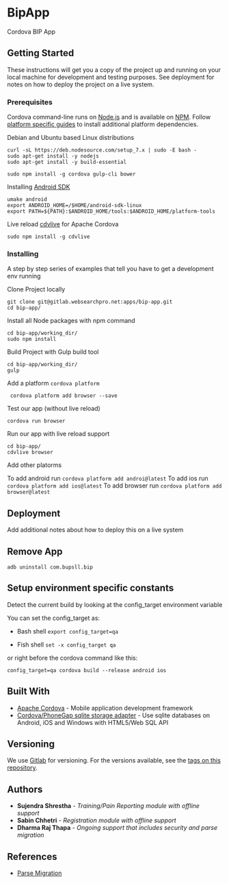 # BipApp

Cordova BIP App

## Getting Started

These instructions will get you a copy of the project up and running on your local machine for development and testing purposes. See deployment for notes on how to deploy the project on a live system.

### Prerequisites

Cordova command-line runs on [Node.js](https://nodejs.org/en/) and is available on [NPM](https://www.npmjs.com/package/cordova). Follow [platform specific guides](https://cordova.apache.org/docs/en/latest/index.html#develop-for-platforms) to install additional platform dependencies. 

Debian and Ubuntu based Linux distributions
```
curl -sL https://deb.nodesource.com/setup_7.x | sudo -E bash -
sudo apt-get install -y nodejs
sudo apt-get install -y build-essential

sudo npm install -g cordova gulp-cli bower
```

Installing [Android SDK](https://developer.android.com/studio/index.html)
```
umake android
export ANDROID_HOME=/$HOME/android-sdk-linux
export PATH=${PATH}:$ANDROID_HOME/tools:$ANDROID_HOME/platform-tools
```

Live reload [cdvlive](https://www.npmjs.com/package/cdvlive) for Apache Cordova
```
sudo npm install -g cdvlive
```

### Installing

A step by step series of examples that tell you have to get a development env running

Clone Project locally
```
git clone git@gitlab.websearchpro.net:apps/bip-app.git
cd bip-app/
```

Install all Node packages with npm command
```
cd bip-app/working_dir/
sudo npm install
```

Build Project with Gulp build tool
```
cd bip-app/working_dir/
gulp
```

Add a platform `cordova platform`
```
 cordova platform add browser --save 
```

Test our app (without live reload)
```
cordova run browser
```

Run our app with live reload support
```
cd bip-app/
cdvlive browser
```

Add other platorms

To add android run `cordova platform add androi@latest`
To add ios run `cordova platform add ios@latest`
To add browser run `cordova platform add browser@latest`

## Deployment

Add additional notes about how to deploy this on a live system

## Remove App
```
adb uninstall com.bupsll.bip
```

## Setup environment specific constants

Detect the current build by looking at the config_target environment variable

 You can set the config_target as:

* Bash shell `export config_target=qa`

* Fish shell `set -x config_target qa`
 
 or right before the cordova command like this:

`config_target=qa cordova build --release android ios`

## Built With

* [Apache Cordova](https://cordova.apache.org/docs/en/latest/) - Mobile application development framework 
* [Cordova/PhoneGap sqlite storage adapter](https://github.com/litehelpers/Cordova-sqlite-storage) -  Use sqlite databases on Android, iOS and Windows with HTML5/Web SQL API

## Versioning

We use [Gitlab](http://gitlab.websearchpro.net) for versioning. For the versions available, see the [tags on this repository](http://gitlab.websearchpro.net/apps/bip-app/tags). 

## Authors

* **Sujendra Shrestha** - *Training/Pain Reporting module with offline support*
* **Sabin Chhetri** - *Registration module with offline support*
* **Dharma Raj Thapa** - *Ongoing support that includes security and parse migration*

## References
* [Parse Migration](https://docs.back4app.com/docs/parse-migration/)